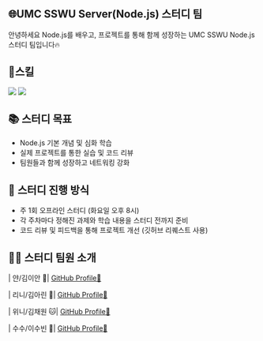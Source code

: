 ## 🌐UMC SSWU Server(Node.js) 스터디 팀

안녕하세요 Node.js를 배우고, 프로젝트를 통해 함께 성장하는 UMC SSWU Node.js 스터디 팀입니다🔥


## 🌟스킬
<img src="https://img.shields.io/badge/Node.js-339933?style=flat-square&logo=Node.js&logoColor=white"/> <img src="https://img.shields.io/badge/MySQL-4479A1?style=flat-square&logo=MySQL&logoColor=white"/>



## 📚 스터디 목표

- Node.js 기본 개념 및 심화 학습
- 실제 프로젝트를 통한 실습 및 코드 리뷰
- 팀원들과 함께 성장하고 네트워킹 강화


## 🚀 스터디 진행 방식

- 주 1회 오프라인 스터디 (화요일 오후 8시)
- 각 주차마다 정해진 과제와 학습 내용을 스터디 전까지 준비
- 코드 리뷰 및 피드백을 통해 프로젝트 개선 (깃허브 리퀘스트 사용)


## 👨‍💻 스터디 팀원 소개
  
| 얀/김이안    🫥| [GitHub Profile🔗](https://github.com/2anizirong) 

| 리니/김아린 💫| [GitHub Profile🔗](https://github.com/alynn520) 

| 위니/김채원 🐱| [GitHub Profile🔗](https://github.com/username) 

| 수수/이수빈 🙈| [GitHub Profile🔗](https://github.com/soobin0910) 
